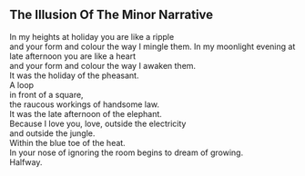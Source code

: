 The Illusion Of The Minor Narrative
-----------------------------------
In my heights at holiday you are like a ripple  
and your form and colour the way I mingle them. In my moonlight evening at late afternoon you are like a heart  
and your form and colour the way I awaken them.  
It was the holiday of the pheasant.  
A loop  
in front of a square,  
the raucous workings of handsome law.  
It was the late afternoon of the elephant.  
Because I love you, love, outside the electricity  
and outside the jungle.  
Within the blue toe of the heat.  
In your nose of ignoring the room begins to dream of growing.  
Halfway.  

